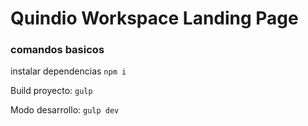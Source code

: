 # Quindio Workspace Landing Page

### comandos basicos

instalar dependencias `npm i`

Build proyecto: `gulp`

Modo desarrollo: `gulp dev`